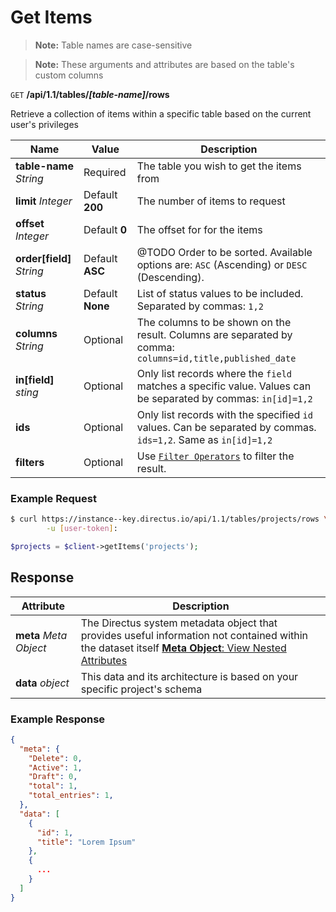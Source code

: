 # Get Items

> **Note:** Table names are case-sensitive

> **Note:** These arguments and attributes are based on the table's custom columns

<span class="request">`GET` **/api/1.1/tables/_[table-name]_/rows**</span>

<span class="description">Retrieve a collection of items within a specific table based on the current user's privileges</span>

<span class="arguments">Name</span> | Value | Description
--------|-----|------------
**table-name** _String_  |  <span class="required">Required</span>  |  The table you wish to get the items from
**limit** _Integer_  |  <span class="default">Default **200**</span>  |  The number of items to request
**offset**  _Integer_ |  <span class="default">Default **0**</span>  |  The offset for for the items
**order[field]** _String_  |  <span class="default">Default **ASC**</span> |  @TODO Order to be sorted. Available options are: `ASC` (Ascending) or `DESC` (Descending).
**status**  _String_ |  <span class="default">Default **None**</span> | List of status values to be included. Separated by commas: `1,2`
**columns** _String_  |  <span class="default">Optional</span>  |  The columns to be shown on the result. Columns are separated by comma: `columns=id,title,published_date`
**in[field]**  _sting_ | <span class="default">Optional</span> | Only list records where the `field` matches a specific value. Values can be separated by commas: `in[id]=1,2`
**ids**  |  <span class="default">Optional</span>  |  Only list records with the specified `id` values. Can be separated by commas. `ids=1,2`. Same as `in[id]=1,2`
**filters** | <span class="default">Optional</span> | Use [`Filter Operators`](/overview/endpoints.md#supported-filters-operators) to filter the result.

### Example Request

```bash
$ curl https://instance--key.directus.io/api/1.1/tables/projects/rows \
        -u [user-token]:
```

```php
$projects = $client->getItems('projects');
```

## Response

<span class="attributes">Attribute</span> | Description
--------|------------
**meta** _Meta Object_ | The Directus system metadata object that provides useful information not contained within the dataset itself [**Meta Object**: View Nested Attributes](/overview/objects-model.md#meta-object)
<span class="custom">**data**</span> _object_ | <span class="custom">This data and its architecture is based on your specific project's schema</span>

### Example Response

```json
{
  "meta": {
    "Delete": 0,
    "Active": 1,
    "Draft": 0,
    "total": 1,
    "total_entries": 1,
  },
  "data": [
    {
      "id": 1,
      "title": "Lorem Ipsum"
    },
    {
      ...
    }
  ]
}
```
